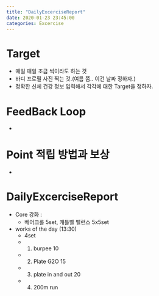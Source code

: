 ```yaml
---
title: "DailyExcerciseReport"
date: 2020-01-23 23:45:00
categories: Excercise
---
```

# Target
- 매일 매일 조금 씩이라도 하는 것
- 바디 프로필 사진 찍는 것.(여름 쯤.. 이건 날짜 정하자.)
- 정확한 신체 건강 정보 입력해서 각각에 대한 Target을 정하자.

# FeedBack Loop
-


# Point 적립 방법과 보상
-


# DailyExcerciseReport
- Core 강화 :
    - 베어크롤 5set, 캐틀벨 밸런스 5x5set
- works of the day (13:30)
    - 4set
    - 1. burpee 10
    - 2. Plate G2O 15
    - 3. plate in and out 20
    - 4. 200m run
